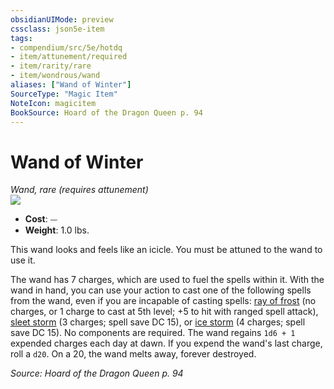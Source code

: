 ```yaml
---
obsidianUIMode: preview
cssclass: json5e-item
tags:
- compendium/src/5e/hotdq
- item/attunement/required
- item/rarity/rare
- item/wondrous/wand
aliases: ["Wand of Winter"]
SourceType: "Magic Item"
NoteIcon: magicitem
BookSource: Hoard of the Dragon Queen p. 94
---
```

# Wand of Winter
*Wand, rare (requires attunement)*  
![](/2-Mechanics/CLI/items/img/wand-of-winter.webp#right)  

- **Cost**: ⏤
- **Weight**: 1.0 lbs.

This wand looks and feels like an icicle. You must be attuned to the wand to use it.

The wand has 7 charges, which are used to fuel the spells within it. With the wand in hand, you can use your action to cast one of the following spells from the wand, even if you are incapable of casting spells: [ray of frost](/2-Mechanics/CLI/spells/ray-of-frost.md) (no charges, or 1 charge to cast at 5th level; +5 to hit with ranged spell attack), [sleet storm](/2-Mechanics/CLI/spells/sleet-storm.md) (3 charges; spell save DC 15), or [ice storm](/2-Mechanics/CLI/spells/ice-storm.md) (4 charges; spell save DC 15). No components are required. The wand regains `1d6 + 1` expended charges each day at dawn. If you expend the wand's last charge, roll a `d20`. On a 20, the wand melts away, forever destroyed.

*Source: Hoard of the Dragon Queen p. 94*